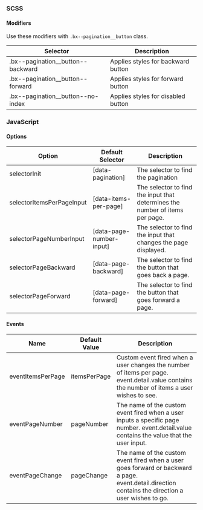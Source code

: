 ### SCSS

#### Modifiers

Use these modifiers with `.bx--pagination__button` class.

| Selector                            | Description                        |
| ----------------------------------- | ---------------------------------- |
| .bx--pagination\_\_button--backward | Applies styles for backward button |
| .bx--pagination\_\_button--forward  | Applies styles for forward button  |
| .bx--pagination\_\_button--no-index | Applies styles for disabled button |

### JavaScript

#### Options

| Option                    | Default Selector         | Description                                                                  |
| ------------------------- | ------------------------ | ---------------------------------------------------------------------------- |
| selectorInit              | [data-pagination]        | The selector to find the pagination                                          |
| selectorItemsPerPageInput | [data-items-per-page]    | The selector to find the input that determines the number of items per page. |
| selectorPageNumberInput   | [data-page-number-input] | The selector to find the input that changes the page displayed.              |
| selectorPageBackward      | [data-page-backward]     | The selector to find the button that goes back a page.                       |
| selectorPageForward       | [data-page-forward]      | The selector to find the button that goes forward a page.                    |

#### Events

| Name              | Default Value | Description                                                                                                                                        |
| ----------------- | ------------- | -------------------------------------------------------------------------------------------------------------------------------------------------- |
| eventItemsPerPage | itemsPerPage  | Custom event fired when a user changes the number of items per page. event.detail.value contains the number of items a user wishes to see.         |
| eventPageNumber   | pageNumber    | The name of the custom event fired when a user inputs a specific page number. event.detail.value contains the value that the user input.           |
| eventPageChange   | pageChange    | The name of the custom event fired when a user goes forward or backward a page. event.detail.direction contains the direction a user wishes to go. |
